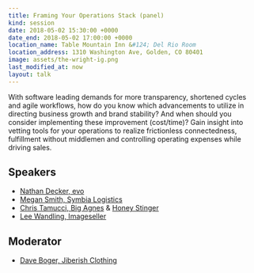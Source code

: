 ```yaml
---
title: Framing Your Operations Stack (panel)
kind: session
date: 2018-05-02 15:30:00 +0000
date_end: 2018-05-02 17:00:00 +0000
location_name: Table Mountain Inn &#124; Del Rio Room
location_address: 1310 Washington Ave, Golden, CO 80401
image: assets/the-wright-ig.png
last_modified_at: now
layout: talk
---
```

With software leading demands for more transparency, shortened cycles and agile workflows, how do you know which advancements to utilize in directing business growth and brand stability? And when should you consider implementing these improvement (cost/time)? Gain insight into vetting tools for your operations to realize frictionless connectedness, fulfillment without middlemen and controlling operating expenses while driving sales.

## Speakers

* [Nathan Decker, evo](https://www.evo.com/)
* [Megan Smith, Symbia Logistics](https://www.symbia.com/)
* [Chris Tamucci, Big Agnes](https://www.bigagnes.com/) & [Honey Stinger](https://www.honeystinger.com/)
* [Lee Wandling, Imageseller](http://www.imageseller.com/)

## Moderator

* [Dave Boger, Jiberish Clothing](https://www.jiberish.com/)